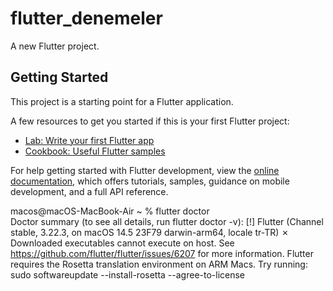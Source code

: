 # flutter_denemeler

A new Flutter project.

## Getting Started

This project is a starting point for a Flutter application.

A few resources to get you started if this is your first Flutter project:

- [Lab: Write your first Flutter app](https://docs.flutter.dev/get-started/codelab)
- [Cookbook: Useful Flutter samples](https://docs.flutter.dev/cookbook)

For help getting started with Flutter development, view the
[online documentation](https://docs.flutter.dev/), which offers tutorials,
samples, guidance on mobile development, and a full API reference.

macos@macOS-MacBook-Air ~ % flutter doctor                   
Doctor summary (to see all details, run flutter doctor -v):
[!] Flutter (Channel stable, 3.22.3, on macOS 14.5 23F79 darwin-arm64, locale tr-TR)
    ✗ Downloaded executables cannot execute on host.
      See https://github.com/flutter/flutter/issues/6207 for more information.
      Flutter requires the Rosetta translation environment on ARM Macs. Try running:
        sudo softwareupdate --install-rosetta --agree-to-license
